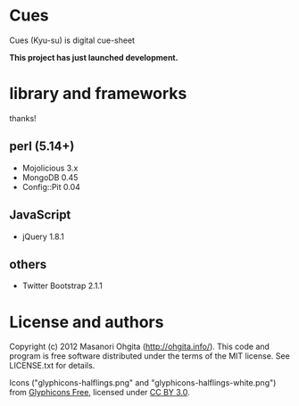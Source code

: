 Cues
====

Cues (Kyu-su) is digital cue-sheet

__This project has just launched development.__

# library and frameworks

thanks!

## perl (5.14+)

* Mojolicious		3.x
* MongoDB			0.45
* Config::Pit		0.04

## JavaScript

* jQuery			1.8.1 

## others

* Twitter Bootstrap	2.1.1

#

# License and authors

Copyright (c) 2012 Masanori Ohgita (http://ohgita.info/). This code and program is free software distributed under the terms of the MIT license. See LICENSE.txt for details.

Icons ("glyphicons-halflings.png" and "glyphicons-halflings-white.png") from [Glyphicons Free](http://glyphicons.com/), licensed under [CC BY 3.0](http://creativecommons.org/licenses/by/3.0/). 